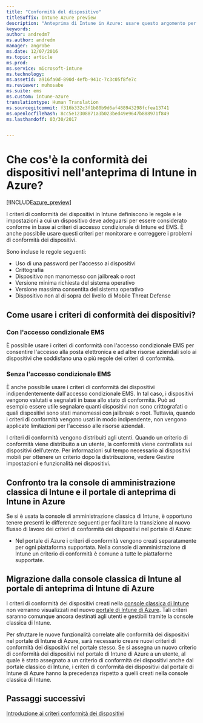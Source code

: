```yaml
---
title: "Conformità del dispositivo"
titleSuffix: Intune Azure preview
description: "Anteprima di Intune in Azure: usare questo argomento per informazioni sulla conformità del dispositivo in Microsoft Intune"
keywords: 
author: andredm7
ms.author: andredm
manager: angrobe
ms.date: 12/07/2016
ms.topic: article
ms.prod: 
ms.service: microsoft-intune
ms.technology: 
ms.assetid: a916fa0d-890d-4efb-941c-7c3c05f8fe7c
ms.reviewer: muhosabe
ms.suite: ems
ms.custom: intune-azure
translationtype: Human Translation
ms.sourcegitcommit: f316b332c3f1b80b9d6af488943298fcfea13741
ms.openlocfilehash: 8cc5e12308871a3b023bed49e9647b888971f849
ms.lasthandoff: 03/30/2017


---
```


# <a name="what-is-device-compliance-in-intune-azure-preview"></a>Che cos'è la conformità dei dispositivi nell'anteprima di Intune in Azure?

[!INCLUDE[azure_preview](../includes/azure_preview.md)]

I criteri di conformità dei dispositivi in Intune definiscono le regole e le impostazioni a cui un dispositivo deve adeguarsi per essere considerato conforme in base ai criteri di accesso condizionale di Intune ed EMS. È anche possibile usare questi criteri per monitorare e correggere i problemi di conformità dei dispositivi. 

Sono incluse le regole seguenti:

- Uso di una password per l'accesso ai dispositivi
- Crittografia
- Dispositivo non manomesso con jailbreak o root
- Versione minima richiesta del sistema operativo
- Versione massima consentita del sistema operativo
- Dispositivo non al di sopra del livello di Mobile Threat Defense

<!---##  Concepts
Following are some terms and concepts that are useful to understanding how to use compliance policies.

### Device compliance requirements
Compliance requirements are essentially rules like requiring a device PIN or encryption that you can specify as required or not required for a compliance policy.

### Actions for noncompliance

You can specify what needs to happen when a device is determined as noncompliant. This can be a sequence of actions during a specific time.
When you specify these actions, Intune will automatically initiate them in the sequence you specify. See the following example of a sequence of
actions for a device that continues to be in the noncompliant status for
a week:

-   When the device is first determined to be non-compliant, an email with noncompliant notification is sent to the user.

-   3 days after initial noncompliance state, a follow up reminder is sent to the user.

-   5 days after initial noncompliance state, a final reminder with a notification that access to company resources will be blocked on the device in 2 days if the compliance issues are not remediated is sent to the user.

-   7 days after initial noncompliance state, access to company resources is blocked. This requires that you have conditional access policy that specifies that access from noncompliant devices should    be blocked for services such as Exchange and SharePoint.

### Grace Period

This is the time between when a device is first determined as
noncompliant to when access to company resources on that device is blocked. This time allows for time that the user has to resolve
compliance issues on the device. You can also use this time to create your action sequences to send notifications to the user before their access is blocked.

Remember that you need to implement conditional access policies in addition to compliance policies in order for access to company resources to be blocked.--->

##  <a name="how-should-i-use-a-device-compliance-policy"></a>Come usare i criteri di conformità dei dispositivi?

### <a name="using-ems-conditional-access"></a>Con l'accesso condizionale EMS
È possibile usare i criteri di conformità con l'accesso condizionale EMS per consentire l'accesso alla posta elettronica e ad altre risorse aziendali solo ai dispositivi che soddisfano una o più regole dei criteri di conformità.

### <a name="not-using-ems-conditional-access"></a>Senza l'accesso condizionale EMS
È anche possibile usare i criteri di conformità dei dispositivi indipendentemente dall'accesso condizionale EMS.
In tal caso, i dispositivi vengono valutati e segnalati in base allo stato di conformità. Può ad esempio essere utile segnalare quanti dispositivi non sono crittografati o quali dispositivi sono stati manomessi con jailbreak o root. Tuttavia, quando i criteri di conformità vengono usati in modo indipendente, non vengono applicate limitazioni per l'accesso alle risorse aziendali.

I criteri di conformità vengono distribuiti agli utenti. Quando un criterio di conformità viene distribuito a un utente, la conformità viene controllata sui dispositivi dell’utente. Per informazioni sul tempo necessario ai dispositivi mobili per ottenere un criterio dopo la distribuzione, vedere Gestire impostazioni e funzionalità nei dispositivi.

##  <a name="intune-classic-admin-console-vs-intune-azure-preview-portal"></a>Confronto tra la console di amministrazione classica di Intune e il portale di anteprima di Intune in Azure

Se si è usata la console di amministrazione classica di Intune, è opportuno tenere presenti le differenze seguenti per facilitare la transizione al nuovo flusso di lavoro dei criteri di conformità dei dispositivi nel portale di Azure:

-   Nel portale di Azure i criteri di conformità vengono creati separatamente per ogni piattaforma supportata. Nella console di amministrazione di Intune un criterio di conformità è comune a tutte le piattaforme supportate.

<!--- -   In the Azure portal, you have the ability to specify actions and notifications that are intiated when a device is determined to be noncompliant. This ability does not exist in the Intune admin console.

-   In the Azure portal, you can set a grace period to allow time for the end-user to get their device back to compliance status before they completely lose the ability to get company data on their device. This is not available in the Intune admin console.--->

##  <a name="migration-from-intune-classic-console-to-intune-azure-preview-portal"></a>Migrazione dalla console classica di Intune al portale di anteprima di Intune di Azure

I criteri di conformità dei dispositivi creati nella [console classica di Intune](https://manage.microsoft.com) non verranno visualizzati nel nuovo [portale di Intune di Azure](https://portal.azure.com). Tali criteri saranno comunque ancora destinati agli utenti e gestibili tramite la console classica di Intune.

Per sfruttare le nuove funzionalità correlate alle conformità dei dispositivi nel portale di Intune di Azure, sarà necessario creare nuovi criteri di conformità dei dispositivi nel portale stesso. Se si assegna un nuovo criterio di conformità dei dispositivi nel portale di Intune di Azure a un utente, al quale è stato assegnato a un criterio di conformità dei dispositivi anche dal portale classico di Intune, i criteri di conformità dei dispositivi dal portale di Intune di Azure hanno la precedenza rispetto a quelli creati nella console classica di Intune.

##  <a name="next-steps"></a>Passaggi successivi

[Introduzione ai criteri conformità dei dispositivi](get-started-with-device-compliance.md)


<!---### See also

Conditional access--->

